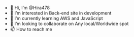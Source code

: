 - 👋 Hi, I’m @Hira478
- 👀 I’m interested in Back-end site in development
- 🌱 I’m currently learning AWS and JavaScript
- 💞️ I’m looking to collaborate on Any local/Worldwide spot
- 📫 How to reach me 

<!---
Hira478/Hira478 is a ✨ special ✨ repository because its `README.md` (this file) appears on your GitHub profile.
You can click the Preview link to take a look at your changes.
--->
